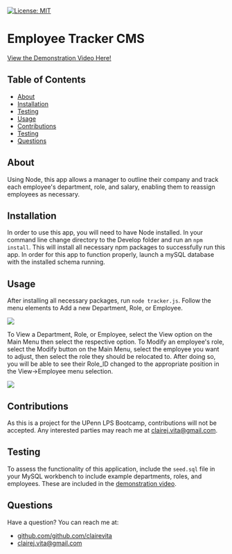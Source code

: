 
  [![License: MIT](https://img.shields.io/badge/license-MIT-blue.svg)](https://opensource.porg/licenses/MIT)
  # Employee Tracker CMS
  [View the Demonstration Video Here!](https://vimeo.com/482331213)
  ## Table of Contents
  - [About](#about)
  - [Installation](#installation)
  - [Testing](#testing)
  - [Usage](#usage)
  - [Contributions](#contributions)
  - [Testing](#testing)
  - [Questions](#questions)
  ## About
  Using Node, this app allows a manager to outline their company and track each employee's department, role, and salary, enabling them to reassign employees as necessary.
  ## Installation
  In order to use this app, you will need to have Node installed. In your command line change directory to the Develop folder and run an `npm install`. This will install all necessary npm packages to successfully run this app. In order for this app to function properly, launch a mySQL database with the installed schema running.
  ## Usage
  After installing all necessary packages, run `node tracker.js`. Follow the menu elements to Add a new Department, Role, or Employee. 
  
  ![](https://i.imgur.com/e5mZOV5.png)
  
To View a Department, Role, or Employee, select the View option on the Main Menu then select the respective option. To Modify an employee's role, select the Modify button on the Main Menu, select the employee you want to adjust, then select the role they should be relocated to. After doing so, you will be able to see their Role_ID changed to the appropriate position in the View->Employee menu selection.

  ![](https://i.imgur.com/MUWzN10.png)
  
  ## Contributions
  As this is a project for the UPenn LPS Bootcamp, contributions will not be accepted. Any interested parties may reach me at clairej.vita@gmail.com.
  ## Testing
  To assess the functionality of this application, include the `seed.sql` file in your MySQL workbench to include example departments, roles, and employees. These are included in the [demonstration video](https://vimeo.com/482331213).
  ## Questions
  Have a question? You can reach me at:
  - [github.com/github.com/clairevita](https://github.com/github.com/clairevita) 
  - clairej.vita@gmail.com
  
